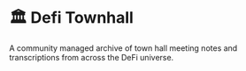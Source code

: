 # 🏛️ Defi Townhall

A community managed archive of town hall meeting notes and transcriptions from across the DeFi universe.
